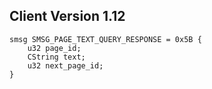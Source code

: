 ## Client Version 1.12

```rust,ignore
smsg SMSG_PAGE_TEXT_QUERY_RESPONSE = 0x5B {
    u32 page_id;    
    CString text;    
    u32 next_page_id;    
}

```
